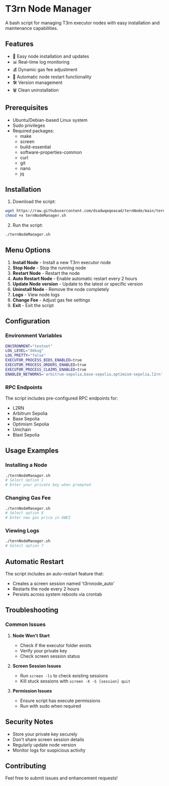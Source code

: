 # T3rn Node Manager

A bash script for managing T3rn executor nodes with easy installation and maintenance capabilities.

## Features

- 🚀 Easy node installation and updates
- 📊 Real-time log monitoring
- 💰 Dynamic gas fee adjustment
- 🔄 Automatic node restart functionality
- 🛠 Version management
- 🗑️ Clean uninstallation

## Prerequisites

- Ubuntu/Debian-based Linux system
- Sudo privileges
- Required packages:
  - make
  - screen
  - build-essential
  - software-properties-common
  - curl
  - git
  - nano
  - jq

## Installation

1. Download the script:
```bash
wget https://raw.githubusercontent.com/dsadwqeqeasad/ternNode/main/ternNodeManager.sh
chmod +x ternNodeManager.sh
```

2. Run the script:
```bash
./ternNodeManager.sh
```

## Menu Options

1. **Install Node** - Install a new T3rn executor node
2. **Stop Node** - Stop the running node
3. **Restart Node** - Restart the node
4. **Auto Restart Node** - Enable automatic restart every 2 hours
5. **Update Node version** - Update to the latest or specific version
6. **Uninstall Node** - Remove the node completely
7. **Logs** - View node logs
8. **Change Fee** - Adjust gas fee settings
9. **Exit** - Exit the script

## Configuration

### Environment Variables

```bash
ENVIRONMENT="testnet"
LOG_LEVEL="debug"
LOG_PRETTY="false"
EXECUTOR_PROCESS_BIDS_ENABLED=true
EXECUTOR_PROCESS_ORDERS_ENABLED=true
EXECUTOR_PROCESS_CLAIMS_ENABLED=true
ENABLED_NETWORKS='arbitrum-sepolia,base-sepolia,optimism-sepolia,l2rn'
```

### RPC Endpoints

The script includes pre-configured RPC endpoints for:
- L2RN
- Arbitrum Sepolia
- Base Sepolia
- Optimism Sepolia
- Unichain
- Blast Sepolia

## Usage Examples

### Installing a Node
```bash
./ternNodeManager.sh
# Select option 1
# Enter your private key when prompted
```

### Changing Gas Fee
```bash
./ternNodeManager.sh
# Select option 8
# Enter new gas price in GWEI
```

### Viewing Logs
```bash
./ternNodeManager.sh
# Select option 7
```

## Automatic Restart

The script includes an auto-restart feature that:
- Creates a screen session named 't3rnnode_auto'
- Restarts the node every 2 hours
- Persists across system reboots via crontab

## Troubleshooting

### Common Issues

1. **Node Won't Start**
   - Check if the executor folder exists
   - Verify your private key
   - Check screen session status

2. **Screen Session Issues**
   - Run `screen -ls` to check existing sessions
   - Kill stuck sessions with `screen -X -S [session] quit`

3. **Permission Issues**
   - Ensure script has execute permissions
   - Run with sudo when required

## Security Notes

- Store your private key securely
- Don't share screen session details
- Regularly update node version
- Monitor logs for suspicious activity

## Contributing

Feel free to submit issues and enhancement requests!
